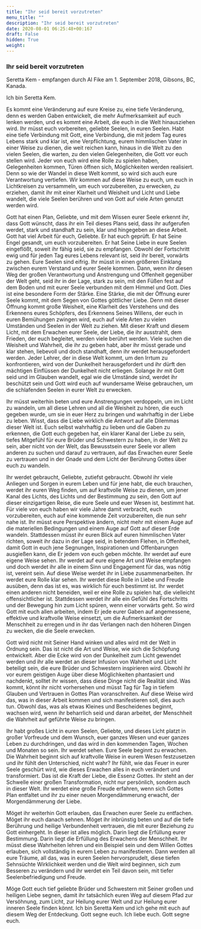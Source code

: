 ```yaml
---
title: "Ihr seid bereit vorzutreten"
menu_title: ""
description: "Ihr seid bereit vorzutreten"
date: 2020-08-01 06:25:48+00:167
draft: False
hidden: True
weight:
---
```

### Ihr seid bereit vorzutreten

Seretta Kem - empfangen durch Al Fike am 1. September 2018, Gibsons, BC, Kanada.

Ich bin Seretta Kem.

Es kommt eine Veränderung auf eure Kreise zu, eine tiefe Veränderung, denn es werden Gaben entwickelt, die mehr Aufmerksamkeit auf euch lenken werden, und es kommt eine Arbeit, die euch in die Welt hinausziehen wird. Ihr müsst euch vorbereiten, geliebte Seelen, in euren Seelen. Habt eine tiefe Verbindung mit Gott, eine Verbindung, die mit jedem Tag eures Lebens stark und klar ist, eine Verpflichtung, eurem himmlischen Vater in einer Weise zu dienen, die weit reichen kann, hinaus in die Welt zu den vielen Seelen, die warten, zu den vielen Gelegenheiten, die Gott vor euch stellen wird. Jeder von euch wird eine Rolle zu spielen haben, Gelegenheiten kommen, Türen öffnen sich, Möglichkeiten werden realisiert. Denn so wie der Wandel in diese Welt kommt, so wird sich auch eure Verantwortung vertiefen. Wir kommen auf diese Weise zu euch, um euch in Lichtkreisen zu versammeln, um euch vorzubereiten, zu erwecken, zu erziehen, damit ihr mit einer Klarheit und Weisheit und Licht und Liebe wandelt, die viele Seelen berühren und von Gott auf viele Arten genutzt werden wird.

Gott hat einen Plan, Geliebte, und mit dem Wissen eurer Seele erkennt ihr, dass Gott wünscht, dass ihr ein Teil dieses Plans seid, dass ihr aufgerufen werdet, stark und standhaft zu sein, klar und hingegeben an diese Arbeit. Gott hat viel Arbeit für euch, Geliebte. Er hat euch geprüft. Er hat Seine Engel gesandt, um euch vorzubereiten. Er hat Seine Liebe in eure Seelen eingeflößt, soweit ihr fähig seid, sie zu empfangen. Obwohl der Fortschritt ewig und für jeden Tag eures Lebens relevant ist, seid ihr bereit, vorwärts zu gehen. Eure Seelen sind eifrig. Ihr müsst in einen größeren Einklang zwischen eurem Verstand und eurer Seele kommen. Dann, wenn ihr diesen Weg der großen Verantwortung und Anstrengung und Offenheit gegenüber der Welt geht, seid ihr in der Lage, stark zu sein, mit den Füßen fest auf dem Boden und mit eurer Seele verbunden mit dem Himmel und Gott. Dies ist eine besondere Form der Stärke. Eine Stärke, die mit der Öffnung eurer Seele kommt, mit dem Segen von Gottes göttlicher Liebe. Denn mit dieser Öffnung kommt große Weisheit, eine Klarheit des Verstehens und des Erkennens eures Schöpfers, des Erkennens Seines Willens, der euch in euren Bemühungen zwingen wird, euch auf viele Arten zu vielen Umständen und Seelen in der Welt zu ziehen. Mit dieser Kraft und diesem Licht, mit dem Erwachen eurer Seele, der Liebe, die ihr ausstrahlt, dem Frieden, der euch begleitet, werden viele berührt werden. Viele suchen die Weisheit und Wahrheit, die ihr zu geben habt, aber ihr müsst gerade und klar stehen, liebevoll und doch standhaft, denn ihr werdet herausgefordert werden. Jeder Lehrer, der in diese Welt kommt, um den Irrtum zu konfrontieren, wird von der Dunkelheit herausgefordert und ihr dürft den mächtigen Einflüssen der Dunkelheit nicht erliegen. Solange ihr mit Gott seid und im Glauben wandelt, egal wie die Umstände sind, werdet ihr beschützt sein und Gott wird euch auf wundersame Weise gebrauchen, um die schlafenden Seelen in eurer Welt zu erwecken.

Ihr müsst weiterhin beten und eure Anstrengungen verdoppeln, um im Licht zu wandeln, um all diese Lehren und all die Weisheit zu hören, die euch gegeben wurde, um sie in euer Herz zu bringen und wahrhaftig in der Liebe zu leben. Wisst, dass die Liebe wirklich die Antwort auf alle Dilemmas dieser Welt ist. Euch selbst wahrhaftig zu lieben und die Gaben zu erkennen, die Gott euch gegeben hat, ein klarer Kanal der Liebe zu sein, tiefes Mitgefühl für eure Brüder und Schwestern zu haben, in der Welt zu sein, aber nicht von der Welt, das Bewusstsein eurer Seele vor allem anderen zu suchen und darauf zu vertrauen, auf das Erwachen eurer Seele zu vertrauen und in der Gnade und dem Licht der Berührung Gottes über euch zu wandeln.

Ihr werdet gebraucht, Geliebte, zutiefst gebraucht. Obwohl ihr viele Anliegen und Sorgen in eurem Leben und für jene habt, die euch brauchen, werdet ihr euren Weg finden, um auf kraftvolle Weise zu dienen, um jener Kanal des Lichts, des Lichts und der Bestimmung zu sein, den Gott auf dieser einzigartigen Reise, die eure Seele und euer Wesen ist, bestimmt hat. Für viele von euch haben wir viele Jahre damit verbracht, euch vorzubereiten, euch auf eine kommende Zeit vorzubereiten, die nun sehr nahe ist. Ihr müsst eure Perspektive ändern, nicht mehr mit einem Auge auf die materiellen Bedingungen und einem Auge auf Gott auf dieser Erde wandeln. Stattdessen müsst ihr euren Blick auf euren himmlischen Vater richten, soweit ihr dazu in der Lage seid, in betendem Flehen, in Offenheit, damit Gott in euch jene Segnungen, Inspirationen und Offenbarungen ausgießen kann, die Er jedem von euch geben möchte. Ihr werdet auf eure eigene Weise sehen. Ihr werdet auf eure eigene Art und Weise empfangen und doch werdet ihr alle in einem Sinn und Engagement für das, was nötig ist, vereint sein. Auf diese Weise werdet ihr in Liebe zusammenarbeiten. Ihr werdet eure Rolle klar sehen. Ihr werdet diese Rolle in Liebe und Freude ausüben, denn das ist es, was wirklich für euch bestimmt ist. Ihr werdet einen anderen nicht beneiden, weil er eine Rolle zu spielen hat, die vielleicht offensichtlicher ist. Stattdessen werdet ihr alle ein Gefühl des Fortschritts und der Bewegung hin zum Licht spüren, wenn einer vorwärts geht. So wird Gott mit euch allen arbeiten, indem Er jede eurer Gaben auf angemessene, effektive und kraftvolle Weise einsetzt, um die Aufmerksamkeit der Menschheit zu erregen und in ihr das Verlangen nach den höheren Dingen zu wecken, die die Seele erwecken.

Gott wird nicht mit Seiner Hand winken und alles wird mit der Welt in Ordnung sein. Das ist nicht die Art und Weise, wie sich die Schöpfung entwickelt. Aber die Ecke wird von der Dunkelheit zum Licht gewendet werden und ihr alle werdet an dieser Infusion von Wahrheit und Licht beteiligt sein, die eure Brüder und Schwestern inspirieren wird. Obwohl ihr vor eurem geistigen Auge über diese Möglichkeiten phantasiert und nachdenkt, solltet ihr wissen, dass diese Dinge nicht die Realität sind. Was kommt, könnt ihr nicht vorhersehen und müsst Tag für Tag in tiefem Glauben und Vertrauen in Gottes Plan voranschreiten. Auf diese Weise wird das, was in dieser Arbeit kommen und sich manifestieren soll, dies auch tun. Obwohl das, was als etwas Kleines und Bescheidenes beginnt, wachsen wird, wenn ihr beharrlich seid und daran arbeitet, der Menschheit die Wahrheit auf geführte Weise zu bringen.

Ihr habt großes Licht in euren Seelen, Geliebte, und dieses Licht platzt in großer Vorfreude und dem Wunsch, euer ganzes Wesen und euer ganzes Leben zu durchdringen, und das wird in den kommenden Tagen, Wochen und Monaten so sein. Ihr werdet sehen. Eure Seele beginnt zu erwachen. Die Wahrheit beginnt sich auf kraftvolle Weise in eurem Wesen festzusetzen und ihr fühlt den Unterschied, nicht wahr? Ihr fühlt, wie das Feuer in eurer Seele geschürt wird, wie dieses Erwachen alles in euch verändert und transformiert. Das ist die Kraft der Liebe, die Essenz Gottes. Ihr steht an der Schwelle einer großen Transformation, nicht nur persönlich, sondern auch in dieser Welt. Ihr werdet eine große Freude erfahren, wenn sich Gottes Plan entfaltet und ihr zu einer neuen Morgendämmerung erwacht, der Morgendämmerung der Liebe.

Möget ihr weiterhin Gott erlauben, das Erwachen eurer Seele zu entfachen. Möget ihr euch danach sehnen. Möget ihr inbrünstig beten und auf die tiefe Berührung und heilige Verbundenheit vertrauen, die mit eurer Beziehung zu Gott einhergeht. In dieser ist alles möglich. Darin liegt die Erfüllung eurer Bestimmung. Darin liegt die Erfüllung des Erwachens der Menschheit. Ihr müsst diese Wahrheiten lehren und ein Beispiel sein und dem Willen Gottes erlauben, sich vollständig in eurem Leben zu manifestieren. Dann werden all eure Träume, all das, was in euren Seelen hervorsprudelt, diese tiefen Sehnsüchte Wirklichkeit werden und die Welt wird beginnen, sich zum Besseren zu verändern und ihr werdet ein Teil davon sein, mit tiefer Seelenbefriedigung und Freude.

Möge Gott euch tief geliebte Brüder und Schwestern mit Seiner großen und heiligen Liebe segnen, damit ihr tatsächlich euren Weg auf diesem Pfad zur Versöhnung, zum Licht, zur Heilung eurer Welt und zur Heilung eurer inneren Seele finden könnt. Ich bin Seretta Kem und ich gehe mit euch auf diesem Weg der Entdeckung. Gott segne euch. Ich liebe euch. Gott segne euch.
